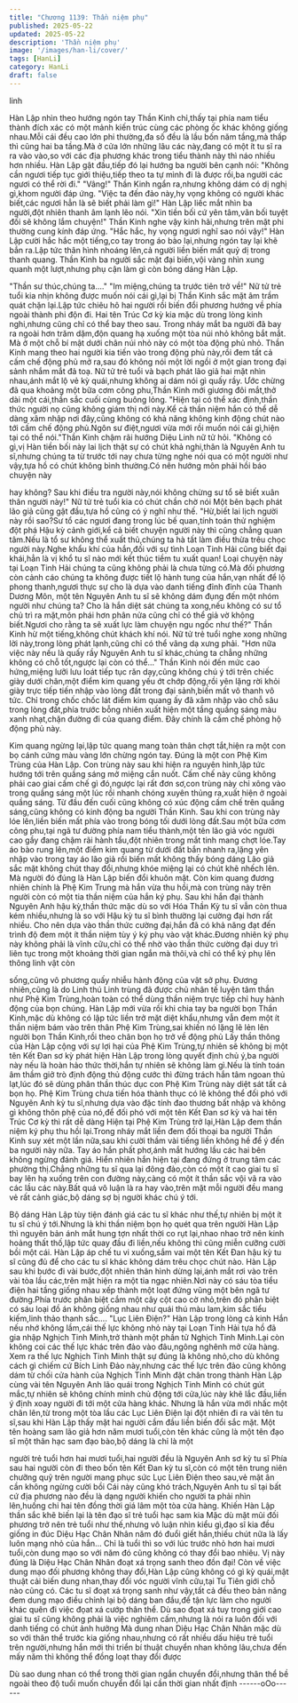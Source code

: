 ```yaml
---
title: "Chương 1139: Thần niệm phụ"
published: 2025-05-22
updated: 2025-05-22
description: 'Thần niệm phụ'
image: '/images/han-li/cover/'
tags: [HanLi]
category: HanLi
draft: false
---
```


linh

Hàn Lập nhìn theo hướng ngón tay Thần Kinh chỉ,thấy tại phía
nam tiểu thành đích xác có một mảnh kiến trúc cùng các phòng
ốc khác không giống nhau.Mỗi cái đều cao lớn phi thường,đa số
đều là lầu bốn năm tầng,mà thấp thì cũng hai ba tầng.Mà ở cửa
lớn những lâu các này,đang có một ít tu sĩ ra ra vào vào,so với
các địa phương khác trong tiểu thành này thì náo nhiều hơn
nhiều.
Hàn Lập gật đầu,tiếp đó lại hướng ba người bên cạnh nói:
"Không cần ngươi tiếp tục giới thiệu,tiếp theo ta tự mình đi là
được rồi,ba người các ngươi có thể rời đi."
"Vâng!" Thần Kinh ngẩn ra,nhưng không dám có dị nghị gì,khom
người đáp ứng.
"Việc ta đến đảo này,hy vọng không có người khác biết,các ngươi
hẳn là sẽ biết phải làm gì!" Hàn Lập liếc mắt nhìn ba người,đột
nhiên thanh âm lạnh lẽo nói.
"Xin tiền bối cứ yên tâm,vãn bối tuyệt đối sẽ không lắm chuyện!"
Thần Kinh nghe vậy kinh hãi,nhưng trên mặt phi thường cung
kính đáp ứng.
"Hắc hắc, hy vọng ngươi nghĩ sao nói vậy!" Hàn Lập cười hắc hắc
một tiếng,co tay trong áo bào lại,nhưng ngón tay lại khẽ bắn
ra.Lập tức thân hình nhoáng lên,cả người liền biến mất quỷ dị
trong thanh quang.
Thần Kinh ba người sắc mặt đại biến,vội vàng nhìn xung quanh
một lượt,nhưng phụ cận làm gì còn bóng dáng Hàn Lập.

"Thần sư thúc,chúng ta…."
"Im miệng,chúng ta trước tiên trở về!"
Nữ tử trẻ tuổi kia nhịn không được muốn nói cái gì,lại bị Thần
Kinh sắc mặt âm trầm quát chặn lại.Lập tức chiêu hô hai người rồi
biến đổi phương hướng về phía ngoài thành phi độn đi.
Hai tên Trúc Cơ kỳ kia mặc dù trong lòng kinh nghi,nhưng cũng
chỉ có thể bay theo sau.
Trong nháy mắt ba người đã bay ra ngoài hơn trăm dặm,độn
quang hạ xuống một tòa núi nhỏ không bắt mắt.
Mà ở một chỗ bí mật dưới chân núi nhỏ này có một tòa động phủ
nhỏ.
Thần Kinh mang theo hai người kia tiến vào trong động phủ
này,rồi đem tất cả cấm chế động phủ mở ra,sau đó không nói một
lời ngồi ở một gian trong đại sảnh nhắm mắt đả toạ.
Nữ tử trẻ tuổi và bạch phát lão giả hai mặt nhìn nhau,ánh mắt lộ
vẻ kỳ quái,nhưng không ai dám nói gì quấy rầy.
Ước chừng đã qua khoảng một bữa cơm công phu,Thần Kinh
mới giương đôi mắt,thở dài một cái,thần sắc cuối cùng buông
lỏng.
"Hiện tại có thể xác định,thần thức người nọ cũng không giám thị
nới này.Kể cả thần niệm hắn có thể dễ dàng xâm nhập nơi
đây,cũng không có khả năng không kinh động chút nào tới cấm
chế động phủ.Ngôn sư điệt,ngươi vừa mới rồi muốn nói cái
gì,hiện tại có thể nói."Thần Kinh chậm rãi hướng Diệu Linh nữ tử
hỏi.
"Không có gì,vị Hàn tiền bối này lai lịch thật sự có chút khả
nghi,thân là Nguyên Anh tu sĩ,nhưng chúng ta từ trước tới nay
chưa từng nghe nói qua có một người như vậy,tựa hồ có chút
không bình thường.Có nên hướng môn phải hồi báo chuyện này

hay không? Sau khi điều tra người này,nói không chừng sư tổ sẽ
biết xuân thân người này!" Nữ tử trẻ tuổi kia có chút chần chờ nói
Một bên bạch phát lão giả cũng gật đầu,tựa hồ cũng có ý nghĩ
như thế.
"Hừ,biết lai lịch người này rồi sao?Sư tổ các ngươi đang trong lúc
bế quan,tính toán thử nghiệm đột phá Hậu kỳ cảnh giới,kể cả biết
chuyện người này thì cũng chẳng quan tâm.Nếu là tổ sư không
thể xuất thủ,chúng ta hà tất làm điều thừa trêu chọc người
này.Nghe khẩu khí của hắn,đối với sự tình Loạn Tinh Hải cũng
biết đại khái,hẳn là vị khổ tu sĩ nào mới kết thúc tiềm tu xuất quan!
Loại chuyện này tại Loạn Tinh Hải chúng ta cũng không phải là
chưa từng có.Mà đối phương còn cảnh cáo chúng ta không được
tiết lộ hành tung của hắn,vạn nhất để lộ phong thanh,ngươi thực
sự cho là dựa vào danh tiếng đỉnh đỉnh của Thanh Dương Môn,
một tên Nguyên Anh tu sĩ sẽ không dám đụng đến một nhóm
người như chúng ta? Cho là hắn diệt sát chúng ta xong,nếu
không có sư tổ chủ trì ra mặt,môn phái hơn phân nửa cũng chỉ có
thể giả vờ không biết.Ngươi cho rằng ta sẽ xuất lực làm chuyện
ngu ngốc như thế?"
Thần Kinh hừ một tiếng,không chút khách khí nói.
Nữ tử trẻ tuổi nghe xong những lời này,trong lòng phát lạnh,cũng
chỉ có thể vâng dạ xưng phải.
"Hơn nữa việc này nếu là quấy rầy Nguyên Anh tu sĩ khác,chúng
ta chẳng những không có chỗ tốt,ngược lại còn có thể…" Thần
Kinh nói đến mức cao hứng,miệng lưỡi lưu loát tiếp tục răn
dạy,cũng không chú ý tới trên chiếc giày dưới chân,một điểm kim
quang yếu ớt chớp động,rồi yên lặng rời khỏi giày trực tiếp tiến
nhập vào lòng đất trong đại sảnh,biến mất vô thanh vô tức.
Chỉ trong chốc chốc lát điểm kim quang ấy đã xâm nhập vào chỗ
sâu trong lòng đất,phía trước bỗng nhiên xuất hiện một tầng
quầng sáng màu xanh nhạt,chặn đường đi của quang điểm.
Đây chính là cấm chế phòng hộ động phủ này.

Kim quang ngừng lại,lập tức quang mang toàn thân chợt tắt,hiện
ra một con bọ cánh cứng màu vàng lớn chừng ngón tay.
Đúng là một con Phệ Kim Trùng của Hàn Lập.
Con trùng này sau khi hiện ra nguyên hình,lập tức hướng tới trên
quầng sáng mở miệng cắn nuốt.
Cấm chế này cũng không phải cao giai cấm chế gì đó,ngược lại
rất đơn sơ,con trùng này chỉ xông vào trong quầng sáng một lúc
rồi nhanh chóng xuyên thủng ra,xuất hiện ở ngoài quầng sáng.
Từ đầu đến cuối cũng không có xúc động cấm chế trên quầng
sáng,cũng không có kinh động ba người Thần Kinh.
Sau khi con trùng này lóe lên,liền biến mất phía vào trong bóng tối
dưới lòng đất.Sau một bữa cơm công phu,tại ngã tư đường phía
nam tiểu thành,một tên lão giả vóc người cao gầy đang chậm rãi
hành tẩu,đột nhiên trong mắt tinh mang chợt lóe.Tay áo bào rung
lên,một điểm kim quang từ dưới đất bắn nhanh ra,lặng yên nhập
vào trong tay áo lão giả rồi biến mất không thấy bóng dáng
Lão giả sắc mặt không chút thay đổi,nhưng khóe miệng lại có
chút khẽ nhếch lên.
Mà người đó đúng là Hàn Lập biến đổi khuôn mặt.
Còn kim quang đương nhiên chính là Phệ Kim Trung mà hắn vừa
thu hồi,mà con trùng này trên người còn có một tia thần niệm của
hắn ký phụ.
Sau khi hắn đại thành Nguyên Anh hậu kỳ,thần thức mặc dù so
với Hóa Thần Kỳ tu sĩ vẫn còn thua kém nhiều,nhưng là so với
Hậu kỳ tu sĩ bình thường lại cường đại hơn rất nhiều.
Cho nên dựa vào thần thức cường đại,hắn đã có khả năng đạt
đến trình độ đem một ít thần niệm tùy ý ký phụ vào vật
khác.Đương nhiên ký phụ này không phải là vĩnh cữu,chỉ có thể
nhờ vào thần thức cường đại duy trì liên tục trong một khoảng
thời gian ngắn mà thôi,và chỉ có thể ký phụ lên thông linh vật còn

sống,cũng vô phương quấy nhiễu hành động của vật sở phụ.
Đương nhiên,cũng là do Linh thú Linh trùng đã được chủ nhân tế
luyện tâm thần như Phệ Kim Trùng,hoàn toàn có thể dùng thần
niệm trực tiếp chỉ huy hành động của bọn chúng.
Hàn Lập mới vừa rồi khi chia tay ba người bọn Thần Kinh,mặc dù
không có lập tức liền trở mặt diệt khẩu,nhưng vẫn đem một ít thần
niệm bám vào trên thân Phệ Kim Trùng,sai khiến nó lặng lẽ lẻn
lên người bọn Thần Kinh,rồi theo chân bọn họ trở về động phủ
Lấy thần thông của Hàn Lập cộng với sự lợi hại của Phệ Kim
Trùng,tự nhiên sẽ không bị một tên Kết Đan sơ kỳ phát hiện
Hàn Lập trong lòng quyết định chủ ý,ba người này nếu là hoàn
hảo thức thời,hắn tự nhiên sẽ không làm gì.Nếu là tính toán âm
thầm giở trò định động thủ động cước thì đừng trách hắn tâm
ngoan thủ lạt,lúc đó sẽ dùng phân thần thúc dục con Phệ Kim
Trùng này diệt sát tất cả bọn họ.
Phệ Kim Trùng chưa tiến hóa thành thục có lẽ không thể đối phó
với Nguyên Anh kỳ tu sĩ,nhưng dựa vào đặc tính đao thương bất
nhập và không gì không thôn phệ của nó,để đối phó với một tên
Kết Đan sơ kỳ và hai tên Trúc Cơ kỳ thì rất dễ dàng
Hiện tại Phệ Kim Trùng trở lại,Hàn Lập đem thần niệm ký phụ thu
hồi lại.Trong nháy mắt liền đem đối thoại ba người Thần Kinh suy
xét một lần nữa,sau khi cười thầm vài tiếng liền không hề để ý
đến ba người này nữa.
Tay áo hắn phất phơ,ánh mắt hướng lầu các hai bên không
ngừng đánh giá.
Hiển nhiên hắn hiện tại đang đứng ở trung tâm các phường
thị.Chẳng những tu sĩ qua lại đông đảo,còn có một ít cao giai tu sĩ
bay lên hạ xuống trên con đường này,càng có một ít thần sắc vội
vã ra vào các lầu các này.Bất quá vô luận là ra hay vào,trên mặt
mỗi người đều mang vẻ rất cảnh giác,bộ dáng sợ bị người khác
chú ý tới.

Bộ dáng Hàn Lập tùy tiện đánh giá các tu sĩ khác như thế,tự
nhiên bị một ít tu sĩ chú ý tới.Nhưng là khi thần niệm bọn họ quét
qua trên người Hàn Lập thì nguyên bản ánh mắt hung tợn nhất
thời co rụt lại,nhao nhao trở nên kinh hoảng thất thố,lập tức quay
đầu đi liền,nếu không thì cũng miễn cưỡng cười bồi một cái.
Hàn Lập áp chế tu vi xuống,sắm vai một tên Kết Đan hậu kỳ tu sĩ
cũng đủ để cho các tu sĩ khác không dám trêu chọc chút nào.
Hàn Lập sau khi bước đi vài bước,đột nhiên thân hình dừng
lại,ánh mắt rơi vào trên vài tòa lầu các,trên mặt hiện ra một tia
ngạc nhiên.Nơi này có sáu tòa tiểu điện hai tầng giống nhau xếp
thành một loạt đứng vũng một bên ngã tư đường.Phía trước phân
biệt cắm một cây cột cao cờ nhỏ,trên đó phân biệt có sáu loại đồ
án không giống nhau như quái thú màu lam,kim sắc tiểu kiếm,linh
thảo thanh sắc….
"Lục Liên Điện?" Hàn Lập trong lòng cả kinh
Hắn nếu nhớ không lầm,cái thế lực không nhỏ này tại Loạn Tinh
Hải tựa hồ đã gia nhập Nghịch Tinh Minh,trở thành một phần tử
Nghịch Tinh Minh.Lại còn không coi các thế lực khác trên đảo vào
đâu,ngông nghênh mở cửa hàng.
Xem ra thế lực Nghịch Tinh Minh thật sự đúng là không nhỏ,cho
dù không cách gì chiếm cứ Bích Linh Đảo này,nhưng các thế lực
trên đảo cũng không dám từ chối cửa hành của Nghịch Tinh Minh
đặt chân trong thành
Hàn Lập cùng vài tên Nguyên Anh lão quái trong Nghịch Tinh
Minh có chút gút mắc,tự nhiên sẽ không chính mình chủ động tới
cửa,lúc này khẽ lắc đầu,liền ý định xoay người đi tới một cửa
hàng khác.
Nhưng là hắn vừa mới nhấc một chân lên,từ trong một tòa lầu các
Lục Liên Điện lại đột nhiên đi ra vài tên tu sĩ,sau khi Hàn Lập thấy
mặt hai người cầm đầu liền biến đổi sắc mặt.
Một tên hoàng sam lão giả hơn năm mươi tuổi,còn tên khác cũng
là một tên đạo sĩ một thân hạc sam đạo bào,bộ dáng là chỉ là một

người trẻ tuổi hơn hai mươi tuổi,hai người đều là Nguyên Anh sơ
kỳ tu sĩ
Phía sau hai người còn đi theo bốn tên Kết Đan kỳ tu sĩ,còn có
một tên trung niên chưỡng quỹ trên người mang phục sức Lục
Liên Điện theo sau,vẻ mặt ân cần không ngừng cười bồi
Cái này cũng khó trách,Nguyên Anh tu sĩ tại bất cứ địa phương
nào đều là dạng người khiến cho người ta phải nhìn lên,huống chi
hai tên đồng thời giá lâm một tòa cửa hàng.
Khiến Hàn Lập thần sắc khẽ biến lại là tên đạo sĩ trẻ tuổi hạc sam
kia
Mặc dù mặt mũi đối phương trở nên trẻ tuổi như thế,nhưng vô
luận nhìn kiểu gì,đạo sĩ kia đều giống in đúc Diệu Hạc Chân Nhân
năm đó đuổi giết hắn,thiếu chút nữa là lấy luôn mạng nhỏ của
hắn… Chỉ là tuổi thì so với lúc trước nhỏ hơn hai mươi tuổi,còn
dung mạo so với năm đó cũng không có thay đổi bao nhiêu.
Vị này đúng là Diệu Hạc Chân Nhân đoạt xá trọng sanh theo đồn
đại!
Còn về việc dung mạo đối phương không thay đổi,Hàn Lập cũng
không có gì kỳ quái,mật thuật cải biến dung nhan,thay đổi vóc
người vĩnh cữu,tại Tu Tiên giới chỗ nào cũng có.
Các tu sĩ đoạt xá trọng sanh như vậy,tất cả đều theo bản năng
đem dung mạo điều chỉnh lại bộ dáng ban đầu,để tận lực làm cho
người khác quên đi việc đọat xá cướp thân thể.
Dù sao đọat xá tuy trong giới cao giai tu sĩ cũng không phải là
việc nghiêm cấm,nhưng là nói ra luôn đối với danh tiếng có chút
ảnh hưởng
Mà dung nhan Diệu Hạc Chân Nhân mặc dù so với thân thể trước
kia giống nhau,nhưng có rất nhiều dấu hiệu trẻ tuổi trên
người,nhưng hắn mới thi triển bí thuật chuyển nhan không
lâu,chưa đến mấy năm thì không thể đồng loạt thay đổi được

Dù sao dung nhan có thể trong thời gian ngắn chuyển đổi,nhưng
thân thể bề ngoài theo độ tuổi muốn chuyển đổi lại cần thời gian
nhất định
------oOo------
